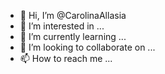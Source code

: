 - 👋 Hi, I’m @CarolinaAllasia
- 👀 I’m interested in ...
- 🌱 I’m currently learning ...
- 💞️ I’m looking to collaborate on ...
- 📫 How to reach me ...

<!---
CarolinaAllasia/CarolinaAllasia is a ✨ special ✨ repository because its `README.md` (this file) appears on your GitHub profile.
You can click the Preview link to take a look at your changes.
--->
